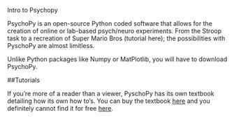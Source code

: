 Intro to Psychopy

PsychoPy is an open-source Python coded software that allows for the creation of online or lab-based psych/neuro experiments. From the Stroop task to a recreation of Super Mario Bros (tutorial here); the possibilities with PyschoPy are almost limitless. 

Unlike Python packages like Numpy or MatPlotlib, you will have to download PsychoPy. 

##Tutorials

If you’re more of a reader than a viewer, PyschoPy has its own textbook detailing how its own how to’s. You can buy the textbook [here](https://us.sagepub.com/en-us/nam/building-experiments-in-psychopy/book253480) and you definitely cannot find it for free [here](https://ca1lib.org/book/11813584/6fb110).

